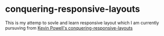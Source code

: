 # conquering-responsive-layouts

This is my attemp to sovle and learn responsive layout which I am currently pursuving from [Kevin Powell's conquering-responsive-layouts](https://courses.kevinpowell.co/view/courses/conquering-responsive-layouts/)
